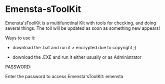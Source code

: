 # Emensta-sToolKit
Emensta'sToolKit is a multifunctinal Kit with tools for checking, and doing several things. The toll will be updated as soon as something new appears!

Ways to use it:
- download the .bat and run it > encrypted due to copyright ;)

- download the .EXE and run it either usually or as Administrator


PASSWORD: 

Enter the password to access Emensta'sToolKit: emensta

